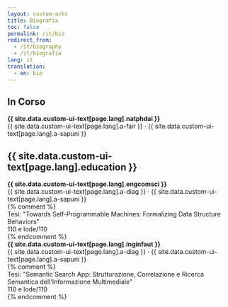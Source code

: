 ```yaml
---
layout: custom-acks
title: Biografia
toc: false
permalink: /it/bio
redirect_from:
  - /it/biography
  - /it/biografia
lang: it
translation: 
  - en: bio
---
```


## In Corso

<div class="editem">
    <div class="edname"><strong>{{ site.data.custom-ui-text[page.lang].natphdai }}</strong></div>
    <div class="edinfo">{{ site.data.custom-ui-text[page.lang].a-fair }} &#xB7; {{ site.data.custom-ui-text[page.lang].a-sapuni }}</div>
</div>

## {{ site.data.custom-ui-text[page.lang].education }}

<div class="editem">
    <div class="edname"><strong>{{ site.data.custom-ui-text[page.lang].engcomsci }}</strong></div>
    <div class="edinfo">{{ site.data.custom-ui-text[page.lang].a-diag }} &#xB7; {{ site.data.custom-ui-text[page.lang].a-sapuni }}</div>
    {% comment %}
    <div class="edinfo">Tesi: "Towards Self-Programmable Machines: Formalizing Data Structure Behaviors"</div>
    <div class="edinfo">110 e lode/110</div>
    {% endcomment %}
</div>

<div class="editem">
    <div class="edname"><strong>{{ site.data.custom-ui-text[page.lang].inginfaut }}</strong></div>
    <div class="edinfo">{{ site.data.custom-ui-text[page.lang].a-diag }} &#xB7; {{ site.data.custom-ui-text[page.lang].a-sapuni }}</div>
    {% comment %}
    <div class="edinfo">Tesi: "Semantic Search App: Strutturazione, Correlazione e Ricerca Semantica dell'Informazione Multimediale"</div>
    <div class="edinfo">110 e lode/110</div>
    {% endcomment %}
</div>